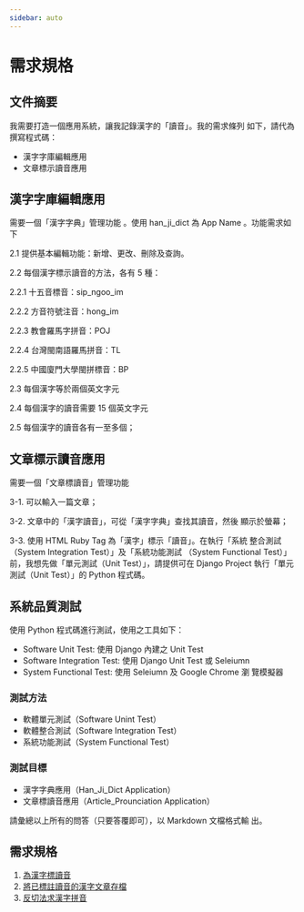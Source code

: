 ```yaml
---
sidebar: auto
---
```


<!-- markdownlint-disable MD024 MD043 -->

# 需求規格

## 文件摘要

我需要打造一個應用系統，讓我記錄漢字的「讀音」。我的需求條列
如下，請代為撰寫程式碼：

- 漢字字庫編輯應用
- 文章標示讀音應用

## 漢字字庫編輯應用

需要一個「漢字字典」管理功能 。使用 han_ji_dict 為 App Name
。功能需求如下

2.1 提供基本編輯功能：新增、更改、刪除及查詢。

2.2 每個漢字標示讀音的方法，各有 5 種：

2.2.1 十五音標音：sip_ngoo_im

2.2.2 方音符號注音：hong_im

2.2.3 教會羅馬字拼音：POJ

2.2.4 台灣閩南語羅馬拼音：TL

2.2.5 中國廈門大學閩拼標音：BP

2.3 每個漢字等於兩個英文字元

2.4 每個漢字的讀音需要 15 個英文字元

2.5 每個漢字的讀音各有一至多個；

## 文章標示讀音應用

需要一個「文章標讀音」管理功能

3-1. 可以輸入一篇文章；

3-2. 文章中的「漢字讀音」，可從「漢字字典」查找其讀音，然後
顯示於螢幕；

3-3. 使用 HTML Ruby Tag 為「漢字」標示「讀音」。在執行「系統
整合測試（System Integration Test）」及「系統功能測試
（System Functional Test）」前，我想先做「單元測試（Unit
Test）」，請提供可在 Django Project 執行「單元測試（Unit
Test）」的 Python 程式碼。

## 系統品質測試

使用 Python 程式碼進行測試，使用之工具如下：

- Software Unit Test: 使用 Django 內建之 Unit Test
- Software Integration Test: 使用 Django Unit Test 或
  Seleiumn
- System Functional Test: 使用 Seleiumn 及 Google Chrome 瀏
  覽模擬器

### 測試方法

- 軟體單元測試（Software Unint Test）
- 軟體整合測試（Software Integration Test）
- 系統功能測試（System Functional Test）

### 測試目標

- 漢字字典應用（Han_Ji_Dict Application）
- 文章標讀音應用（Article_Prounciation Application）

請彙總以上所有的問答（只要答覆即可），以 Markdown 文檔格式輸
出。

## 需求規格

1. [為漢字標讀音](./d100_fn001.md)
2. [將已標註讀音的漢字文章存檔](./d100_fn002.md)
3. [反切法求漢字拼音](./d100_fn003.md)
